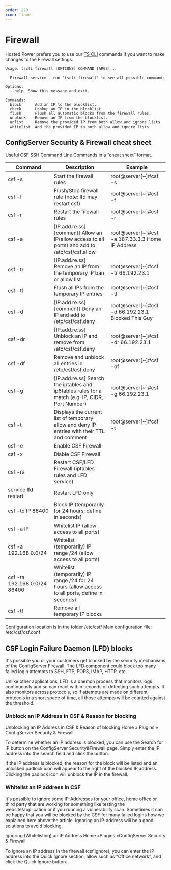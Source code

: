 ```yaml
---
order: 220
icon: flame
---
```


# Firewall

Hosted Power prefers you to use our [TS CLI](https://docs.turbostack.app/turbostack-app/turbostackcli/) commands if you want to make changes to the Firewall settings.


```
Usage: tscli firewall [OPTIONS] COMMAND [ARGS]...
 
  Firewall service - run 'tscli firewall' to see all possible commands
 
Options:
  --help  Show this message and exit.
 
Commands:
  block      Add an IP to the blocklist.
  check      Lookup an IP in the blocklist.
  flush      Flush all automatic blocks from the firewall rules.
  unblock    Remove an IP from the blocklist.
  unlist     Remove the provided IP from both allow and ignore lists
  whitelist  Add the provided IP to both allow and ignore lists
  ```

## ConfigServer Security & Firewall cheat sheet

Useful CSF SSH Command Line Commands in a “cheat sheet” format.

Command | Description | Example
--- | --- | ---
csf -s | Start the firewall rules | root@server[~]#csf -s
csf -f | Flush/Stop firewall rule (note: lfd may restart csf) | root@server[~]#csf -f
csf -r	| Restart the firewall rules	| root@server[~]#csf -r
csf -a | [IP.add.re.ss] [comment]	Allow an IP(allow access to all ports) and add to /etc/csf/csf.allow | root@server[~]#csf -a 187.33.3.3 Home IP Address
csf -tr | [IP.add.re.ss]	Remove an IP from the temporary IP ban or allow list | root@server[~]#csf -tr 66.192.23.1
csf -tf |	Flush all IPs from the temporary IP entries | root@server[~]#csf -tf
csf -d | [IP.add.re.ss] [comment]	Deny an IP and add to /etc/csf/csf.deny |	root@server[~]#csf -d 66.192.23.1 Blocked This Guy
csf -dr | [IP.add.re.ss]	Unblock an IP and remove from /etc/csf/csf.deny |	root@server[~]#csf -dr 66.192.23.1
csf -df	| Remove and unblock all entries in /etc/csf/csf.deny	| root@server[~]#csf -df
csf -g | [IP.add.re.ss]	Search the iptables and ip6tables rules for a match (e.g. IP, CIDR, Port Number) |	root@server[~]#csf -g 66.192.23.1
csf -t |	Displays the current list of temporary allow and deny IP entries with their TTL and comment	| root@server[~]#csf -t
csf -e | Enable CSF Firewall
csf -x | Diable CSF Firewall
csf -ra | Restart CSF/LFD Firewall (iptables rules and LFD service)
service lfd restart | Restart LFD only
csf -td IP 86400 | Block IP (temporarily for 24 hours, define in seconds) | 
csf -a IP | Whitelist IP (allow access to all ports)
csf -a 192.168.0.0/24 | Whitelist (temporarily) IP range /24 (allow access to all ports)
csf -ta 192.168.0.0/24 86400 | Whitelist (temporarily) IP range /24 for 24 hours (allow access to all ports, define in seconds)
csf -tf | Remove all temporary IP blocks

Configuration location is in the folder /etc/csf/
Main configuration file: /etc/csf/csf.conf


## CSF Login Failure Daemon (LFD) blocks
It's possible you or your customers get blocked by the security mechanisms of the ConfigServer Firewall. The LFD component could block too many failed login attempts to SSH, FTP, POP3, IMAP, HTTP, etc.

Unlike other applications, LFD is a daemon process that monitors logs continuously and so can react within seconds of detecting such attempts. It also monitors across protocols, so if attempts are made on different protocols in a short space of time, all those attempts will be counted against the threshold.

### Unblock an IP Address in CSF & Reason for blocking

Unblocking an IP Address in CSF & Reason of blocking
Home » Plugins » ConfigServer Security & Firewall

To determine whether an IP address is blocked, you can use the Search for IP button on the ConfigServer Security&Firewall page. Simply enter the IP address into the search field and click the button.

If the IP address is blocked, the reason for the block will be listed and an unlocked padlock icon will appear to the right of the blocked IP address. Clicking the padlock icon will unblock the IP in the firewall.

### Whitelist an IP address in CSF

It's possible to ignore some IP-Addresses for your office, home office or third party that are working for something like testing the website/application or if you running a vulnerability scan. Sometimes it can be happy that you will be blocked by the CSF for many failed logins how we explained here above the article. Ignoring an IP-address will be a good solutions to avoid blocking. 

Ignoring (Whitelisting) an IP Address
Home »Plugins »ConfigServer Security & Firewall

To ignore an IP address in the firewall (csf.ignore), you can enter the IP address into the Quick Ignore section,  allow such as “Office network”, and click the Quick Ignore button.
